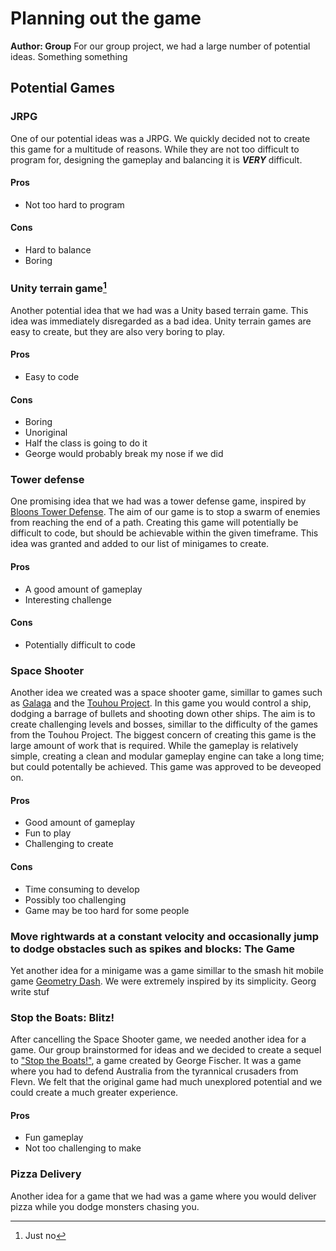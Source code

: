 # Planning out the game
**Author: Group**
For our group project, we had a large number of potential ideas. Something something
## Potential Games
###   JRPG
One of our potential ideas was a JRPG.  We quickly decided not to create this game for a multitude of reasons.  While they are not too difficult to program for, designing the gameplay and balancing it is ***VERY*** difficult.  
#### Pros
- Not too hard to program
#### Cons
- Hard to balance
- Boring 
### Unity terrain game[^1]
Another potential idea that we had was a Unity based terrain game.  This idea was immediately disregarded as a bad idea.  Unity terrain games are easy to create, but they are also very boring to play.  
#### Pros
- Easy to code
#### Cons
- Boring
- Unoriginal
- Half the class is going to do it
- George would probably break my nose if we did
### Tower defense
One promising idea that we had was a tower defense game, inspired by [Bloons Tower Defense](https://en.wikipedia.org/wiki/Bloons_Tower_Defense).  The aim of our game is to stop a swarm of enemies from reaching the end of a path.  Creating this game will potentially be difficult to code, but should be achievable within the given timeframe.  This idea was granted and added to our list of minigames to create.
#### Pros
- A good amount of gameplay
- Interesting challenge
#### Cons
- Potentially difficult to code
### Space Shooter
Another idea we created was a space shooter game, simillar to games such as [Galaga](https://en.wikipedia.org/wiki/Galaga) and the [Touhou Project](https://en.wikipedia.org/wiki/Touhou_Project).  In this game you would control a ship, dodging a barrage of bullets and shooting down other ships.  The aim is to create challenging levels and bosses, simillar to the difficulty of the games from the Touhou Project.  The biggest concern of creating this game is the large amount of work that is required.  While the gameplay is relatively simple, creating a clean and modular gameplay engine can take a long time; but could potentally be achieved.  This game was approved to be deveoped on.
#### Pros
- Good amount of gameplay
- Fun to play
- Challenging to create
#### Cons
- Time consuming to develop 
- Possibly too challenging
- Game may be too hard for some people

### Move rightwards at a constant velocity and occasionally jump to dodge obstacles such as spikes and blocks: The Game

Yet another idea for a minigame was a game simillar to the smash hit mobile game [Geometry Dash](https://store.steampowered.com/app/322170/Geometry_Dash/).  We were extremely inspired by its simplicity.  Georg write stuf
### Stop the Boats: Blitz!
After cancelling the Space Shooter game, we needed another idea for a game.  Our group brainstormed for ideas and we decided to create a sequel to ["Stop the Boats!"](https://gitlab.com/byhemechi/boatstopper), a game created by George Fischer.  It was a game where you had to defend Australia from the tyrannical crusaders from Flevn.  We felt that the original game had much unexplored potential and we could create a much greater experience.  
#### Pros
- Fun gameplay
- Not too challenging to make

### Pizza Delivery
Another idea for a game that we had was a game where you would deliver pizza while you dodge monsters chasing you.

  [^1]: Just no 